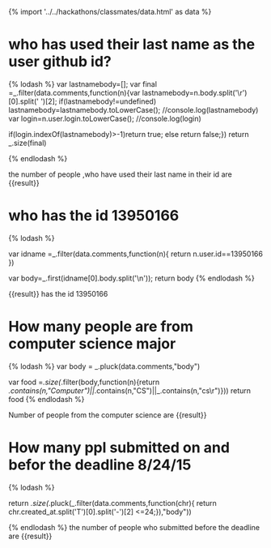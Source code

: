 {% import '../../hackathons/classmates/data.html' as data %}


# who has used their last name as the user github id?


{% lodash %}
var lastnamebody=[];
var final =_.filter(data.comments,function(n){var lastnamebody=n.body.split('\r')[0].split(' ')[2];
if(lastnamebody!=undefined)
lastnamebody=lastnamebody.toLowerCase();
//console.log(lastnamebody)
var login=n.user.login.toLowerCase();
//console.log(login)

if(login.indexOf(lastnamebody)>-1)return true;
else
return false;})
return _.size(final)
 
{% endlodash %}

the number of people ,who have used their last name in their id are {{result}}

# who has the id 13950166


{% lodash %}

var idname =_.filter(data.comments,function(n){
return n.user.id==13950166
})


var body=_.first(idname[0].body.split('\n'));
return body
{% endlodash %}

{{result}} has the id 13950166
# How many people are from  computer science major

{% lodash %}
var body = _.pluck(data.comments,"body")
 
 var food =_.size(_.filter(body,function(n){return _.contains(n,"Computer")||_.contains(n,"CS")||_.contains(n,"cs\r")}))
return food
{% endlodash %}

Number of people from the computer science are {{result}}
# How many ppl submitted on and befor the deadline 8/24/15

{% lodash %}

return _.size(_.pluck(_.filter(data.comments,function(chr){
                            return chr.created_at.split('T')[0].split('-')[2] <=24;}),"body"))

{% endlodash %}
the number of people who submitted before the deadline are  {{result}}

